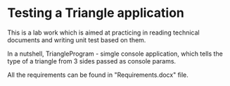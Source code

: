 # Testing a Triangle application
This is a lab work which is aimed at practicing in reading technical documents and writing unit test based on them.

In a nutshell, TriangleProgram - simgle console application, which tells the type of a triangle from 3 sides passed as console params.

All the requirements can be found in "Requirements.docx" file.
